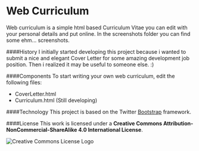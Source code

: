 Web Curriculum
==============

Web curriculum is a simple html based Curriculum Vitae you can edit with your personal details and put online. In the screenshots folder you can find some ehm... screenshots.

####History
I initially started developing this project because i wanted to submit a nice and elegant Cover Letter for some amazing development job position. Then i realized it may be useful to someone else. :)

####Components
To start writing your own web curriculum, edit the following files:

+ CoverLetter.html
+ Curriculum.html (Still developing)

####Technology
This project is based on the Twitter [Bootstrap](http://twitter.com) framework.

####License
This work is licensed under a **Creative Commons Attribution-NonCommercial-ShareAlike 4.0 International License**. 

![Creative Commons License Logo](https://i.creativecommons.org/l/by-nc-sa/4.0/88x31.png "License")